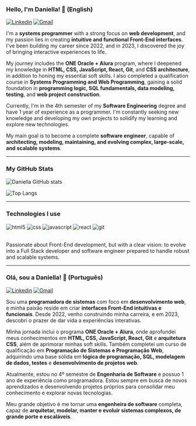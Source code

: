 
### Hello, I'm Daniella! 👋 (English)

[![Linkedin](https://img.shields.io/badge/LinkedIn-0077B5?style=for-the-badge&logo=linkedin&logoColor=white)](https://www.linkedin.com/in/daniella-r-mathias/)
[![Gmail](https://img.shields.io/badge/Gmail-FF0000?style=for-the-badge&logo=Gmail)](mailto:daniella.fp.dr@gmail.com)

I'm a **systems programmer** with a strong focus on **web development**, and my passion lies in creating **intuitive and functional Front-End interfaces**. I've been building my career since 2022, and in 2023, I discovered the joy of bringing interactive experiences to life.

My journey includes the **ONE Oracle + Alura** program, where I deepened my knowledge in **HTML, CSS, JavaScript, React, Git**, and **CSS architecture**, in addition to honing my essential soft skills. I also completed a qualification course in **Systems Programming and Web Programming**, gaining a solid foundation in **programming logic, SQL fundamentals, data modeling, testing**, and **web project construction**.

Currently, I'm in the 4th semester of my **Software Engineering** degree and have 1 year of experience as a programmer. I'm constantly seeking new knowledge and developing my own projects to solidify my learning and explore new technologies.

My main goal is to become a complete **software engineer**, capable of **architecting, modeling, maintaining, and evolving complex, large-scale, and scalable systems**.

---

### My GitHub Stats

![Daniella GitHub stats](https://github-readme-stats.vercel.app/api?username=Daniella-Rocha&show_icons=true&theme=synthwave)

![Top Langs](https://github-readme-stats.vercel.app/api/top-langs/?username=Daniella-Rocha&layout=compact&theme=synthwave)

---

### Technologies I use

<div style="display: inline_block">
  <img align="center" alt="html5" src="https://img.shields.io/badge/HTML5-E34F26?style=for-the-badge&logo=html5&logoColor=white">
  <img align="center" alt="css" src="https://img.shields.io/badge/CSS3-1572B6?style=for-the-badge&logo=css3&logoColor=white">
  <img align="center" alt="javascript" src="https://img.shields.io/badge/JavaScript-F7DF1E?style=for-the-badge&logo=javascript&logoColor=black">
  <img align="center" alt="react" src="https://img.shields.io/badge/React-20232A?style=for-the-badge&logo=react&logoColor=61DAFB">
  <img align="center" alt="git" src="https://img.shields.io/badge/GIT-E44C30?style=for-the-badge&logo=git&logoColor=white">
</div><br/>

Passionate about Front-End development, but with a clear vision: to evolve into a Full Stack developer and software engineer prepared to handle robust and scalable systems.

---
### Olá, sou a Daniella! 👋 (Português)

[![Linkedin](https://img.shields.io/badge/LinkedIn-0077B5?style=for-the-badge&logo=linkedin&logoColor=white)](https://www.linkedin.com/in/daniella-r-mathias/)
[![Gmail](https://img.shields.io/badge/Gmail-FF0000?style=for-the-badge&logo=Gmail)](mailto:daniella.fp.dr@gmail.com)

Sou uma **programadora de sistemas** com foco em **desenvolvimento web**, e minha paixão reside em criar **interfaces Front-End intuitivas e funcionais**. Desde 2022, venho construindo minha carreira, e em 2023, descobri o prazer de dar vida a experiências interativas.

Minha jornada inclui o programa **ONE Oracle + Alura**, onde aprofundei meus conhecimentos em **HTML, CSS, JavaScript, React, Git** e **arquitetura CSS**, além de aprimorar minhas soft skills. Também completei um curso de qualificação em **Programação de Sistemas e Programação Web**, adquirindo uma base sólida em **lógica de programação, SQL, modelagem de dados, testes** e **desenvolvimento de projetos web**.

Atualmente, estou no 4º semestre de **Engenharia de Software** e possuo 1 ano de experiência como programadora. Estou sempre em busca de novos aprendizados e desenvolvendo projetos próprios para consolidar meu conhecimento e explorar novas tecnologias.

Meu grande objetivo é me tornar uma **engenheira de software** completa, capaz de **arquitetar, modelar, manter e evoluir sistemas complexos, de grande porte e escaláveis**.

